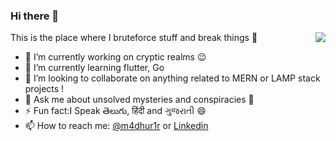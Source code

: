 ### Hi there 👋

This is the place where I bruteforce stuff and break things :rofl:
<img align="right" src="https://media1.giphy.com/media/13HgwGsXF0aiGY/giphy.gif" />

- 🔭 I’m currently working on cryptic realms :wink:
- 🌱 I’m currently learning flutter, Go
- 👯 I’m looking to collaborate on anything related to MERN or LAMP stack projects !
- 💬 Ask me about unsolved mysteries and conspiracies 🧐
- ⚡ Fun fact:I Speak తెలుగు, हिंदी and ગુજરાતી 😄
- 📫 How to reach me: [@m4dhur1r](https://twitter.com/m4dhur1r) or [Linkedin](https://www.linkedin.com/in/madhurirudrabhatla/) 


